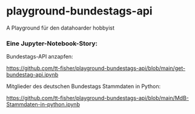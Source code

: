 # playground-bundestags-api
A Playground für den datahoarder hobbyist

### Eine Jupyter-Notebook-Story:


Bundestags-API anzapfen:

https://github.com/tt-fisher/playground-bundestags-api/blob/main/get-bundestag-api.ipynb

Mitglieder des deutschen Bundestags Stammdaten in Python:

https://github.com/tt-fisher/playground-bundestags-api/blob/main/MdB-Stammdaten-in-python.ipynb